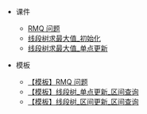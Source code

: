 * 课件
  * [RMQ 问题](https://www.bilibili.com/video/BV1icVpeUE22/?spm_id_from=333.999.0.0&vd_source=a66c6ecbceb56b86672d3acb4784ff39)
  * [线段树求最大值_初始化](https://www.bilibili.com/video/BV1YUVpe1EUJ/?vd_source=a66c6ecbceb56b86672d3acb4784ff39)
  * [线段树求最大值_单点更新](https://www.bilibili.com/video/BV16aVpe4ECw/?vd_source=a66c6ecbceb56b86672d3acb4784ff39)

* 模板
  * [【模板】RMQ 问题](https://www.gzezoi.cn/d/gzezoi2023/record/6665d2809d951b8fac5c06e8)
  * [【模板】线段树_单点更新_区间查询](https://www.gzezoi.cn/d/gzezoi2023/record/66667fcc9d951b8fac5c0792)
  * [【模板】线段树_区间更新_区间查询](https://www.gzezoi.cn/d/gzezoi2023/record/666682569d951b8fac5c07a7)